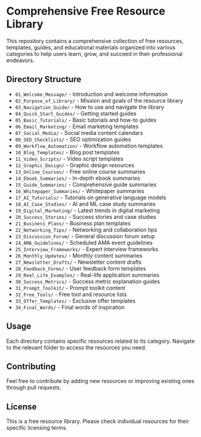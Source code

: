 # Comprehensive Free Resource Library

This repository contains a comprehensive collection of free resources, templates, guides, and educational materials organized into various categories to help users learn, grow, and succeed in their professional endeavors.

## Directory Structure

- `01_Welcome_Message/` - Introduction and welcome information
- `02_Purpose_of_Library/` - Mission and goals of the resource library
- `03_Navigation_Guide/` - How to use and navigate the library
- `04_Quick_Start_Guides/` - Getting started guides
- `05_Basic_Tutorials/` - Basic tutorials and how-to guides
- `06_Email_Marketing/` - Email marketing templates
- `07_Social_Media/` - Social media content calendars
- `08_SEO_Checklists/` - SEO optimization guides
- `09_Workflow_Automation/` - Workflow automation templates
- `10_Blog_Templates/` - Blog post templates
- `11_Video_Scripts/` - Video script templates
- `12_Graphic_Design/` - Graphic design resources
- `13_Online_Courses/` - Free online course summaries
- `14_Ebook_Summaries/` - In-depth ebook summaries
- `15_Guide_Summaries/` - Comprehensive guide summaries
- `16_Whitepaper_Summaries/` - Whitepaper summaries
- `17_AI_Tutorials/` - Tutorials on generative language models
- `18_AI_Case_Studies/` - AI and ML case study summaries
- `19_Digital_Marketing/` - Latest trends in digital marketing
- `20_Success_Stories/` - Success stories and case studies
- `21_Business_Plans/` - Business plan templates
- `22_Networking_Tips/` - Networking and collaboration tips
- `23_Discussion_Forum/` - General discussion forum setup
- `24_AMA_Guidelines/` - Scheduled AMA event guidelines
- `25_Interview_Frameworks/` - Expert interview frameworks
- `26_Monthly_Updates/` - Monthly content summaries
- `27_Newsletter_Drafts/` - Newsletter content drafts
- `28_Feedback_Forms/` - User feedback form templates
- `29_Real_Life_Examples/` - Real-life application summaries
- `30_Success_Metrics/` - Success metric explanation guides
- `31_Prompt_Toolkit/` - Prompt toolkit content
- `32_Free_Tools/` - Free tool and resource lists
- `33_Offer_Templates/` - Exclusive offer templates
- `34_Final_Words/` - Final words of inspiration

## Usage

Each directory contains specific resources related to its category. Navigate to the relevant folder to access the resources you need.

## Contributing

Feel free to contribute by adding new resources or improving existing ones through pull requests.

## License

This is a free resource library. Please check individual resources for their specific licensing terms.
